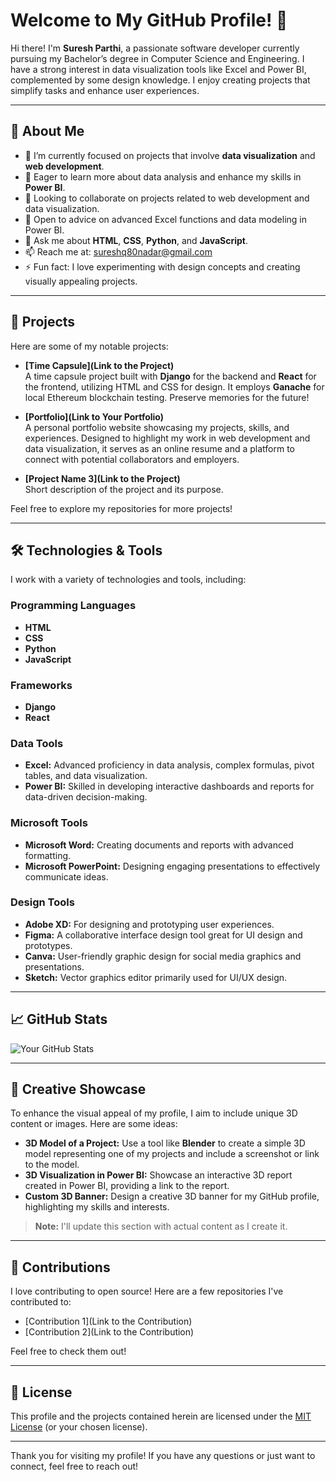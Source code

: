 # Welcome to My GitHub Profile! 👋

Hi there! I'm **Suresh Parthi**, a passionate software developer currently pursuing my Bachelor’s degree in Computer Science and Engineering. I have a strong interest in data visualization tools like Excel and Power BI, complemented by some design knowledge. I enjoy creating projects that simplify tasks and enhance user experiences.

---

## 🌱 About Me

- 🔭 I’m currently focused on projects that involve **data visualization** and **web development**.
- 🌱 Eager to learn more about data analysis and enhance my skills in **Power BI**.
- 👯 Looking to collaborate on projects related to web development and data visualization.
- 🤔 Open to advice on advanced Excel functions and data modeling in Power BI.
- 💬 Ask me about **HTML**, **CSS**, **Python**, and **JavaScript**.
- 📫 Reach me at: [sureshq80nadar@gmail.com](mailto:sureshq80nadar@gmail.com)
- ⚡ Fun fact: I love experimenting with design concepts and creating visually appealing projects.

---

## 🚀 Projects

Here are some of my notable projects:

- **[Time Capsule](Link to the Project)**  
  A time capsule project built with **Django** for the backend and **React** for the frontend, utilizing HTML and CSS for design. It employs **Ganache** for local Ethereum blockchain testing. Preserve memories for the future!

- **[Portfolio](Link to Your Portfolio)**  
  A personal portfolio website showcasing my projects, skills, and experiences. Designed to highlight my work in web development and data visualization, it serves as an online resume and a platform to connect with potential collaborators and employers.

- **[Project Name 3](Link to the Project)**  
  Short description of the project and its purpose.

Feel free to explore my repositories for more projects!

---

## 🛠️ Technologies & Tools

I work with a variety of technologies and tools, including:

### Programming Languages
- **HTML**
- **CSS**
- **Python**
- **JavaScript**

### Frameworks
- **Django**
- **React**

### Data Tools
- **Excel:** Advanced proficiency in data analysis, complex formulas, pivot tables, and data visualization.
- **Power BI:** Skilled in developing interactive dashboards and reports for data-driven decision-making.

### Microsoft Tools
- **Microsoft Word:** Creating documents and reports with advanced formatting.
- **Microsoft PowerPoint:** Designing engaging presentations to effectively communicate ideas.

### Design Tools
- **Adobe XD:** For designing and prototyping user experiences.
- **Figma:** A collaborative interface design tool great for UI design and prototypes.
- **Canva:** User-friendly graphic design for social media graphics and presentations.
- **Sketch:** Vector graphics editor primarily used for UI/UX design.

---

## 📈 GitHub Stats

![Your GitHub Stats](https://github-readme-stats.vercel.app/api?username=spv4746&show_icons=true&hide_title=true&count_private=true&theme=radical)

---

## 🎨 Creative Showcase

To enhance the visual appeal of my profile, I aim to include unique 3D content or images. Here are some ideas:

- **3D Model of a Project:** Use a tool like **Blender** to create a simple 3D model representing one of my projects and include a screenshot or link to the model.
- **3D Visualization in Power BI:** Showcase an interactive 3D report created in Power BI, providing a link to the report.
- **Custom 3D Banner:** Design a creative 3D banner for my GitHub profile, highlighting my skills and interests.

> **Note:** I'll update this section with actual content as I create it.

---

## 🙌 Contributions

I love contributing to open source! Here are a few repositories I've contributed to:

- [Contribution 1](Link to the Contribution)
- [Contribution 2](Link to the Contribution)

Feel free to check them out!

---

## 📄 License

This profile and the projects contained herein are licensed under the [MIT License](LICENSE) (or your chosen license).

---

Thank you for visiting my profile! If you have any questions or just want to connect, feel free to reach out!

<!---
spv4746/spv4746 is a ✨ special ✨ repository because its `README.md` (this file) appears on your GitHub profile.
You can click the Preview link to take a look at your changes.
--->
